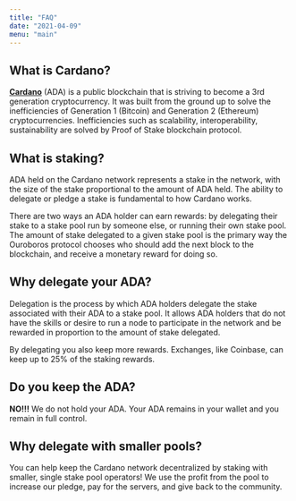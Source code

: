 ```yaml
---
title: "FAQ"
date: "2021-04-09"
menu: "main"
---
```


## What is Cardano?

[**Cardano**](https://cardano.org/) (ADA) is a public blockchain that is striving to become a 3rd generation cryptocurrency. It was built from the ground up to solve the inefficiencies of Generation 1 (Bitcoin) and Generation 2 (Ethereum) cryptocurrencies. Inefficiencies such as scalability, interoperability, sustainability are solved by Proof of Stake blockchain protocol.


## What is staking?

ADA held on the Cardano network represents a stake in the network, with the size of the stake proportional to the amount of ADA held. The ability to delegate or pledge a stake is fundamental to how Cardano works.

There are two ways an ADA holder can earn rewards: by delegating their stake to a stake pool run by someone else, or running their own stake pool. The amount of stake delegated to a given stake pool is the primary way the Ouroboros protocol chooses who should add the next block to the blockchain, and receive a monetary reward for doing so.

## Why delegate your ADA?

Delegation is the process by which ADA holders delegate the stake associated with their ADA to a stake pool. It allows ADA holders that do not have the skills or desire to run a node to participate in the network and be rewarded in proportion to the amount of stake delegated.

By delegating you also keep more rewards. Exchanges, like Coinbase, can keep up to 25% of the staking rewards.

## Do you keep the ADA?

**NO!!!** We do not hold your ADA. Your ADA remains in your wallet and you remain in full control.

## Why delegate with smaller pools?

You can help keep the Cardano network decentralized by staking with smaller, single stake pool operators! We use the profit from the pool to increase our pledge, pay for the servers, and give back to the community.
